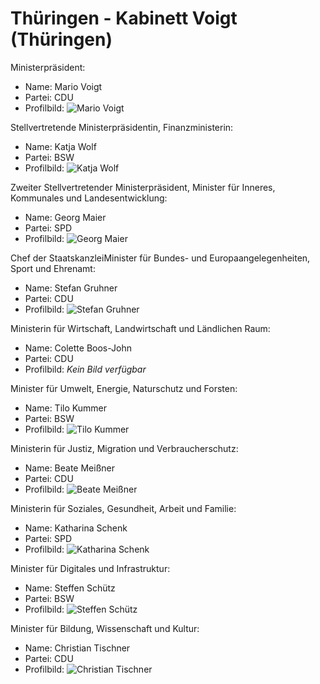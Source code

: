 # Thüringen - Kabinett Voigt (Thüringen)

Ministerpräsident:
* Name: Mario Voigt
* Partei: CDU
* Profilbild: ![Mario Voigt](https://upload.wikimedia.org/wikipedia/commons/thumb/6/61/2024-12-12_Landtag_Th%C3%BCringen_%E2%80%93_Wahl_des_Ministerpr%C3%A4sidenten_by_Sandro_Halank%E2%80%93049.jpg/400px-2024-12-12_Landtag_Th%C3%BCringen_%E2%80%93_Wahl_des_Ministerpr%C3%A4sidenten_by_Sandro_Halank%E2%80%93049.jpg)

Stellvertretende Ministerpräsidentin, Finanzministerin:
* Name: Katja Wolf
* Partei: BSW
* Profilbild: ![Katja Wolf](https://upload.wikimedia.org/wikipedia/commons/thumb/9/9a/2024-08-19_Event%2C_Th%C3%BCringer_Wahlkampftour-Start_des_BSW_in_Eisenach_STP_3008_by_Stepro.jpg/400px-2024-08-19_Event%2C_Th%C3%BCringer_Wahlkampftour-Start_des_BSW_in_Eisenach_STP_3008_by_Stepro.jpg)

Zweiter Stellvertretender Ministerpräsident, Minister für Inneres, Kommunales und Landesentwicklung:
* Name: Georg Maier
* Partei: SPD
* Profilbild: ![Georg Maier](https://upload.wikimedia.org/wikipedia/commons/thumb/2/2e/2024-09-01_Politik%2C_Landtagswahl_Th%C3%BCringen_STP_4375_by_Stepro.jpg/400px-2024-09-01_Politik%2C_Landtagswahl_Th%C3%BCringen_STP_4375_by_Stepro.jpg)

Chef der StaatskanzleiMinister für Bundes- und Europaangelegenheiten, Sport und Ehrenamt:
* Name: Stefan Gruhner
* Partei: CDU
* Profilbild: ![Stefan Gruhner](https://upload.wikimedia.org/wikipedia/commons/thumb/d/d9/Stefan_Gruhner_CDU.jpg/400px-Stefan_Gruhner_CDU.jpg)

Ministerin für Wirtschaft, Landwirtschaft und Ländlichen Raum:
* Name: Colette Boos-John
* Partei: CDU
* Profilbild: *Kein Bild verfügbar*

Minister für Umwelt, Energie, Naturschutz und Forsten:
* Name: Tilo Kummer
* Partei: BSW
* Profilbild: ![Tilo Kummer](https://upload.wikimedia.org/wikipedia/commons/thumb/b/bd/2024-12-12_Landtag_Th%C3%BCringen_%E2%80%93_Wahl_des_Ministerpr%C3%A4sidenten_by_Sandro_Halank%E2%80%93060.jpg/400px-2024-12-12_Landtag_Th%C3%BCringen_%E2%80%93_Wahl_des_Ministerpr%C3%A4sidenten_by_Sandro_Halank%E2%80%93060.jpg)

Ministerin für Justiz, Migration und Verbraucherschutz:
* Name: Beate Meißner
* Partei: CDU
* Profilbild: ![Beate Meißner](https://upload.wikimedia.org/wikipedia/commons/thumb/5/56/2024-12-12_Landtag_Th%C3%BCringen_%E2%80%93_Wahl_des_Ministerpr%C3%A4sidenten_by_Sandro_Halank%E2%80%93053.jpg/400px-2024-12-12_Landtag_Th%C3%BCringen_%E2%80%93_Wahl_des_Ministerpr%C3%A4sidenten_by_Sandro_Halank%E2%80%93053.jpg)

Ministerin für Soziales, Gesundheit, Arbeit und Familie:
* Name: Katharina Schenk
* Partei: SPD
* Profilbild: ![Katharina Schenk](https://upload.wikimedia.org/wikipedia/commons/thumb/4/4f/2024-09-28_Politik%2C_Th%C3%BCringer_Landtag%2C_Fortsetzung_Konstituierung_STP_6048_by_Stepro.jpg/400px-2024-09-28_Politik%2C_Th%C3%BCringer_Landtag%2C_Fortsetzung_Konstituierung_STP_6048_by_Stepro.jpg)

Minister für Digitales und Infrastruktur:
* Name: Steffen Schütz
* Partei: BSW
* Profilbild: ![Steffen Schütz](https://upload.wikimedia.org/wikipedia/commons/thumb/f/f4/2024-11-22_Politik%2C_Vorstellung_Regierungsvertrag_%28Koalitionsvertrag%29_Th%C3%BCringen_zwischen_CDU%2C_BSW_und_SPD_STP_1291.jpg/400px-2024-11-22_Politik%2C_Vorstellung_Regierungsvertrag_%28Koalitionsvertrag%29_Th%C3%BCringen_zwischen_CDU%2C_BSW_und_SPD_STP_1291.jpg)

Minister für Bildung, Wissenschaft und Kultur:
* Name: Christian Tischner
* Partei: CDU
* Profilbild: ![Christian Tischner](https://upload.wikimedia.org/wikipedia/commons/thumb/b/b8/Landtagsprojekt_Th%C3%BCringen_Christian_Tischner_by_Olaf_Kosinsky-1.jpg/400px-Landtagsprojekt_Th%C3%BCringen_Christian_Tischner_by_Olaf_Kosinsky-1.jpg)
